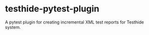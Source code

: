 # testhide-pytest-plugin
A pytest plugin for creating incremental XML test reports for Testhide system.
